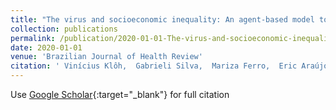 ```yaml
---
title: "The virus and socioeconomic inequality: An agent-based model to simulate and assess the impact of interventions to reduce the spread of COVID-19 in Rio de Janeiro, Brazil"
collection: publications
permalink: /publication/2020-01-01-The-virus-and-socioeconomic-inequality-An-agent-based-model-to-simulate-and-assess-the-impact-of-interventions-to-reduce-the-spread-of-COVID-19-in-Rio-de-Janeiro-Brazil
date: 2020-01-01
venue: 'Brazilian Journal of Health Review'
citation: ' Vinícius Klôh,  Gabrieli Silva,  Mariza Ferro,  Eric Araújo,  Cristiano Melo,  José Andrade,  Ernesto Martins, &quot;The virus and socioeconomic inequality: An agent-based model to simulate and assess the impact of interventions to reduce the spread of COVID-19 in Rio de Janeiro, Brazil.&quot; Brazilian Journal of Health Review, 2020.'
---
```

Use [Google Scholar](https://scholar.google.com/scholar?q=The+virus+and+socioeconomic+inequality:+An+agent+based+model+to+simulate+and+assess+the+impact+of+interventions+to+reduce+the+spread+of+COVID+19+in+Rio+de+Janeiro,+Brazil){:target="_blank"} for full citation